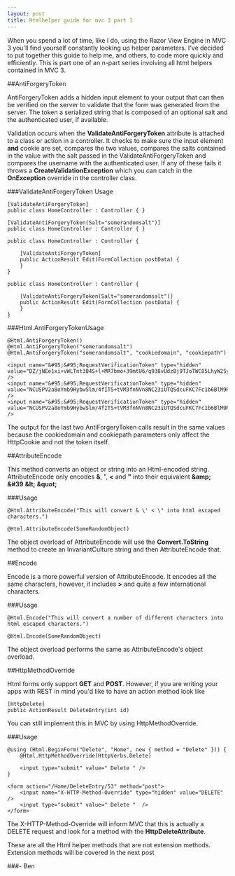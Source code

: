 ```yaml
---
layout: post
title: Htmlhelper guide for mvc 3 part 1
---
```


When you spend a lot of time, like I do, using the Razor View Engine in MVC 3 you'll find yourself constantly looking up helper parameters. I've decided to put together this guide to help me, and others, to code more quickly and efficiently. This is part one of an n-part series involving all html helpers contained in MVC 3.

##AntiForgeryToken

AntiForgeryToken adds a hidden input element to your output that can then be verified on the server to validate that the form was generated from the server. The token a serialized string that is composed of an optional salt and the authenticated user, if available.

Validation occurs when the <strong>ValidateAntiForgeryToken</strong> attribute is attached to a class or action in a controller. It checks to make sure the input element <strong>and</strong> cookie are set, compares the two values, compares the salts contained in the value with the salt passed in the ValidateAntiForgeryToken and compares the username with the authenticated user. If any of these fails it throws a <strong>CreateValidationException</strong> which you can catch in the <strong>OnException</strong> override in the controller class.

###ValidateAntiForgeryToken Usage

    [ValidateAntiForgeryToken]
    public class HomeController : Controller { }

    [ValidateAntiForgeryToken(Salt="somerandomsalt")]
    public class HomeController : Controller { }

    public class HomeController : Controller {

        [ValidateAntiForgeryToken]
        public ActionResult Edit(FormCollection postData) {
        }
    }

    public class HomeController : Controller {

        [ValidateAntiForgeryToken(Salt="somerandomsalt")]
        public ActionResult Edit(FormCollection postData) {
        }
    }

###Html.AntiForgeryTokenUsage

    @Html.AntiForgeryToken()
    @Html.AntiForgeryToken("somerandomsalt")
    @Html.AntiForgeryToken("somerandomsalt", "cookiedomain", "cookiepath")

    <input name="&#95;&#95;RequestVerificationToken" type="hidden" value="DZ/jNEe1xi+vWLTnt384S+l+MR7bmo+39mtU6/q938vUdzBj9TJoTWC85LhyW2Sy" />
    <input name="&#95;&#95;RequestVerificationToken" type="hidden" value="NCUSPV2a8oYmb9HybwSlm/4fITS+tVM3fnNVn8NC23iUTQSdcuFKC7Fc1b6BlM9RkfZg79Pofu18Tuautk271A==" />
    <input name="&#95;&#95;RequestVerificationToken" type="hidden" value="NCUSPV2a8oYmb9HybwSlm/4fITS+tVM3fnNVn8NC23iUTQSdcuFKC7Fc1b6BlM9RkfZg79Pofu18Tuautk271A==" />


The output for the last two AntiForgeryToken calls result in the same values because the cookiedomain and cookiepath parameters only affect the HttpCookie and not the token itself.

##AttributeEncode

This method converts an object or string into an Html-encoded string. AttributeEncode only encodes <strong>&amp;</strong>, <strong>'</strong>, <strong>&lt;</strong> and <strong>"</strong> into their equivalent <strong>&amp;amp;</strong> <strong>&amp;#39</strong> <strong>&amp;lt;</strong> <strong>&amp;quot;</strong>

###Usage

    @Html.AttributeEncode("This will convert & \' < \" into html escaped characters.")

    @Html.AttributeEncode(SomeRandomObject)


The object overload of AttributeEncode will use the <strong>Convert.ToString</strong> method to create an InvariantCulture string and then AttributeEncode that.

##Encode

Encode is a more powerful version of AttributeEncode. It encodes all the same characters, however, it includes <strong>></strong> and quite a few international characters.

###Usage

    @Html.Encode("This will convert a number of different characters into html escaped characters.")

    @Html.Encode(SomeRandomObject)


The object overload performs the same as AttributeEncode's object overload.

##HttpMethodOverride

Html forms only support <strong>GET</strong> and <strong>POST</strong>. However, if you are writing your apps with REST in mind you'd like to have an action method look like

    [HttpDelete]
    public ActionResult DeleteEntry(int id)


You can still implement this in MVC by using HttpMethodOverride.

###Usage

    @using (Html.BeginForm("Delete", "Home", new { method = "Delete" })) {
        @Html.HttpMethodOverride(HttpVerbs.Delete)

        <input type="submit" value=" Delete " />
    }
    
    <form action="/Home/DeleteEntry/53" method="post">
        <input name="X-HTTP-Method-Override" type="hidden" value="DELETE" />
        <input type="submit" value=" Delete "  />
    </form>

The X-HTTP-Method-Override will inform MVC that this is actually a DELETE request and look for a method with the <strong>HttpDeleteAttribute</strong>.

These are all the Html helper methods that are not extension methods. Extension methods will be covered in the next post

###- Ben